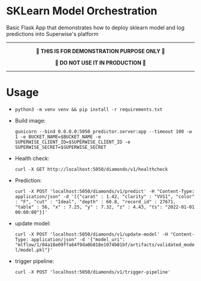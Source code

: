 # SKLearn Model Orchestration
Basic Flask App that demonstrates how to deploy sklearn model and log predictions into Superwise's platform

***

<p align="center" width="100%">
<b>🚧 THIS IS FOR DEMONSTRATION PURPOSE ONLY 🚧</b>
<p align="center" width="100%">
<b>🚧 DO NOT USE IT IN PRODUCTION 🚧</b>

***

# Usage
- `python3 -m venv venv && pip install -r requirements.txt`

- Build image:
  ```
  gunicorn --bind 0.0.0.0:5050 predictor.server:app --timeout 100 -w 1 -e BUCKET_NAME=$BUCKET_NAME -e SUPERWISE_CLIENT_ID=$SUPERWISE_CLIENT_ID -e SUPERWISE_SECRET=$SUPERWISE_SECRET
  ```

- Health check: 
  
  `curl -X GET http://localhost:5050/diamonds/v1/healthcheck`

- Prediction:
  
  `
  curl -X POST 'localhost:5050/diamonds/v1/predict' -H "Content-Type: application/json" -d '[{"carat" : 1.42, "clarity" : "VVS1", "color" : "F", "cut" : "Ideal", "depth" : 60.8, "record_id" : 27671, "table" : 56, "x" : 7.25, "y" : 7.32, "z" : 4.43, "ts": "2022-01-01 00:00:00"}]'
  `

- update model:

  `
  curl -X POST 'localhost:5050/diamonds/v1/update-model' -H "Content-Type: application/json" -d '{"model_uri": "mlflow/1/04a18e09ffa64f9da0b818e1074b01bf/artifacts/validated_model/model.pkl"}'
  `

- trigger pipeline:

  `
  curl -X POST 'localhost:5050/diamonds/v1/trigger-pipeline'
  `